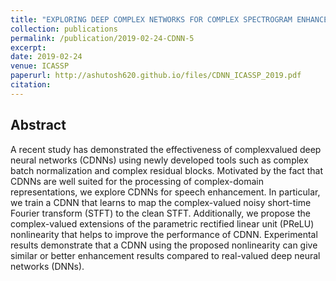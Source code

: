 ```yaml
---
title: "EXPLORING DEEP COMPLEX NETWORKS FOR COMPLEX SPECTROGRAM ENHANCEMENT"
collection: publications
permalink: /publication/2019-02-24-CDNN-5
excerpt: 
date: 2019-02-24
venue: ICASSP
paperurl: http://ashutosh620.github.io/files/CDNN_ICASSP_2019.pdf
citation:
---
```

Abstract
---
A recent study has demonstrated the effectiveness of complexvalued deep neural networks (CDNNs) using newly developed tools such as complex batch normalization and complex residual blocks. Motivated by the fact that CDNNs are well suited for the processing of complex-domain representations, we explore CDNNs for speech enhancement. In particular, we train a CDNN that learns to map the complex-valued noisy short-time Fourier transform (STFT) to the clean STFT. Additionally, we propose the complex-valued extensions of the parametric rectified linear unit (PReLU) nonlinearity that helps to improve the performance of CDNN. Experimental results demonstrate that a CDNN using the proposed nonlinearity can give similar or better enhancement results compared to real-valued deep neural networks (DNNs).

